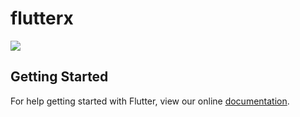 # flutterx
![](https://github.com/helloclq/flutterx/blob/master/screenshot/flutter.jpg)

## Getting Started

For help getting started with Flutter, view our online
[documentation](https://flutter.io/).
